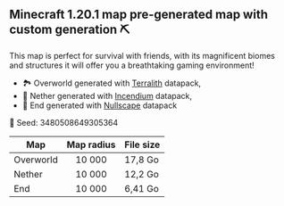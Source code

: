 ## Minecraft 1.20.1 map pre-generated map with custom generation ⛏️

This map is perfect for survival with friends, with its magnificent biomes and structures it will offer you a breathtaking gaming environment!

* 🏞️ Overworld generated with [Terralith](https://www.stardustlabs.net/terralith "Terralith official page") datapack,
* 🌋 Nether generated with [Incendium](https://www.stardustlabs.net/incendium "Incendium official page") datapack,
* 🌌 End generated with [Nullscape](https://www.stardustlabs.net/nullscape "Nullspace official page") datapack

📌 Seed: 3480508649305364

| Map           | Map radius    | File size |
| ------------- |:-------------:|:----------|
| Overworld     | 10 000        | 17,8 Go   |
| Nether        | 10 000        | 12,2 Go   |
| End           | 10 000        | 6,41 Go   |
